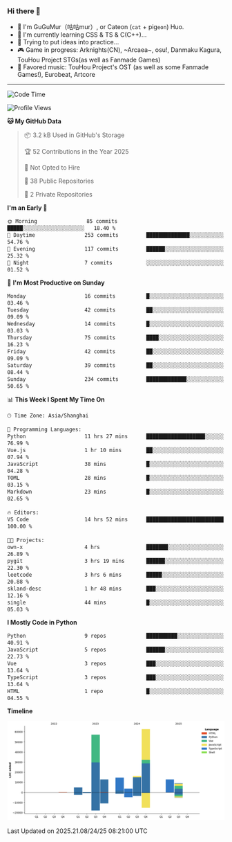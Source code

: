 ### Hi there 👋

- 🧐 I'm GuGuMur（咕咕mur）, or Cateon (`cat` + pig`eon`) Huo.
- 🌱 I'm currently learning CSS & TS & C(C++)...
- 🤔 Trying to put ideas into practice...
- 🎮 Game in progress: Arknights(CN), ~Arcaea~, osu!, Danmaku Kagura, TouHou Project STGs(as well as Fanmade Games)
- 🎵 Favored music: TouHou Project's OST (as well as some Fanmade Games!), Eurobeat, Artcore

----
<!--START_SECTION:waka-->
![Code Time](http://img.shields.io/badge/Code%20Time-64%20hrs%2023%20mins-blue)

![Profile Views](http://img.shields.io/badge/Profile%20Views-8-blue)

**🐱 My GitHub Data** 

> 📦 3.2 kB Used in GitHub's Storage 
 > 
> 🏆 52 Contributions in the Year 2025
 > 
> 🚫 Not Opted to Hire
 > 
> 📜 38 Public Repositories 
 > 
> 🔑 2 Private Repositories 
 > 
**I'm an Early 🐤** 

```text
🌞 Morning                85 commits          █████░░░░░░░░░░░░░░░░░░░░   18.40 % 
🌆 Daytime                253 commits         ██████████████░░░░░░░░░░░   54.76 % 
🌃 Evening                117 commits         ██████░░░░░░░░░░░░░░░░░░░   25.32 % 
🌙 Night                  7 commits           ░░░░░░░░░░░░░░░░░░░░░░░░░   01.52 % 
```
📅 **I'm Most Productive on Sunday** 

```text
Monday                   16 commits          █░░░░░░░░░░░░░░░░░░░░░░░░   03.46 % 
Tuesday                  42 commits          ██░░░░░░░░░░░░░░░░░░░░░░░   09.09 % 
Wednesday                14 commits          █░░░░░░░░░░░░░░░░░░░░░░░░   03.03 % 
Thursday                 75 commits          ████░░░░░░░░░░░░░░░░░░░░░   16.23 % 
Friday                   42 commits          ██░░░░░░░░░░░░░░░░░░░░░░░   09.09 % 
Saturday                 39 commits          ██░░░░░░░░░░░░░░░░░░░░░░░   08.44 % 
Sunday                   234 commits         █████████████░░░░░░░░░░░░   50.65 % 
```


📊 **This Week I Spent My Time On** 

```text
🕑︎ Time Zone: Asia/Shanghai

💬 Programming Languages: 
Python                   11 hrs 27 mins      ███████████████████░░░░░░   76.99 % 
Vue.js                   1 hr 10 mins        ██░░░░░░░░░░░░░░░░░░░░░░░   07.94 % 
JavaScript               38 mins             █░░░░░░░░░░░░░░░░░░░░░░░░   04.28 % 
TOML                     28 mins             █░░░░░░░░░░░░░░░░░░░░░░░░   03.15 % 
Markdown                 23 mins             █░░░░░░░░░░░░░░░░░░░░░░░░   02.65 % 

🔥 Editors: 
VS Code                  14 hrs 52 mins      █████████████████████████   100.00 % 

🐱‍💻 Projects: 
own-x                    4 hrs               ███████░░░░░░░░░░░░░░░░░░   26.89 % 
pygit                    3 hrs 19 mins       ██████░░░░░░░░░░░░░░░░░░░   22.30 % 
leetcode                 3 hrs 6 mins        █████░░░░░░░░░░░░░░░░░░░░   20.88 % 
skland-desc              1 hr 48 mins        ███░░░░░░░░░░░░░░░░░░░░░░   12.16 % 
single                   44 mins             █░░░░░░░░░░░░░░░░░░░░░░░░   05.03 % 
```

**I Mostly Code in Python** 

```text
Python                   9 repos             ██████████░░░░░░░░░░░░░░░   40.91 % 
JavaScript               5 repos             ██████░░░░░░░░░░░░░░░░░░░   22.73 % 
Vue                      3 repos             ███░░░░░░░░░░░░░░░░░░░░░░   13.64 % 
TypeScript               3 repos             ███░░░░░░░░░░░░░░░░░░░░░░   13.64 % 
HTML                     1 repo              █░░░░░░░░░░░░░░░░░░░░░░░░   04.55 % 
```



**Timeline**

![Lines of Code chart](https://raw.githubusercontent.com/GuGuMur/GuGuMur/main/assets/bar_graph.png)


 Last Updated on 2025.21.08/24/25 08:21:00 UTC
<!--END_SECTION:waka-->

<!-- ![Metrics](https://metrics.lecoq.io/GuGuMur?template=classic&config.timezone=Asia%2FShanghai) -->
